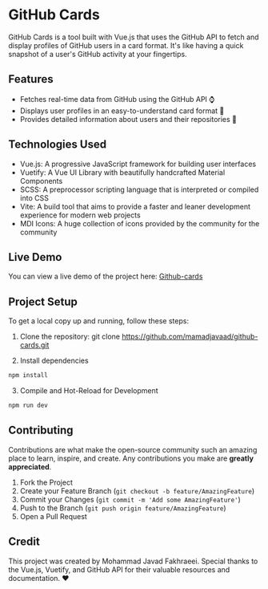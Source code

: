 # GitHub Cards

GitHub Cards is a tool built with Vue.js that uses the GitHub API to fetch and display profiles of GitHub users in a card format. It's like having a quick snapshot of a user's GitHub activity at your fingertips.

## Features

- Fetches real-time data from GitHub using the GitHub API ⌚
- Displays user profiles in an easy-to-understand card format 🪪
- Provides detailed information about users and their repositories 🌌

## Technologies Used

- Vue.js: A progressive JavaScript framework for building user interfaces
- Vuetify: A Vue UI Library with beautifully handcrafted Material Components
- SCSS: A preprocessor scripting language that is interpreted or compiled into CSS
- Vite: A build tool that aims to provide a faster and leaner development experience for modern web projects
- MDI Icons: A huge collection of icons provided by the community for the community
  
## Live Demo

You can view a live demo of the project here:  [Github-cards](https://mamadjavaad.github.io/github-cards/)

## Project Setup
To get a local copy up and running, follow these steps:
1. Clone the repository:
git clone https://github.com/mamadjavaad/github-cards.git

2. Install dependencies 
```sh
npm install
```

3. Compile and Hot-Reload for Development

```sh
npm run dev
```
## Contributing

Contributions are what make the open-source community such an amazing place to learn, inspire, and create. Any contributions you make are **greatly appreciated**.

1. Fork the Project
2. Create your Feature Branch (`git checkout -b feature/AmazingFeature`)
3. Commit your Changes (`git commit -m 'Add some AmazingFeature'`)
4. Push to the Branch (`git push origin feature/AmazingFeature`)
5. Open a Pull Request

## Credit

This project was created by Mohammad Javad Fakhraeei. Special thanks to the Vue.js, Vuetify, and GitHub API for their valuable resources and documentation. ♥️ 

